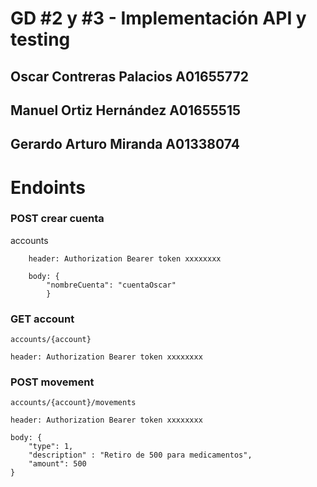 # GD #2 y #3 - Implementación API y testing

## Oscar Contreras Palacios A01655772

## Manuel Ortiz Hernández A01655515

## Gerardo Arturo Miranda A01338074

# Endoints


### POST crear cuenta

accounts

```
    header: Authorization Bearer token xxxxxxxx

    body: {
        "nombreCuenta": "cuentaOscar"
        }
```
### GET  account

```
accounts/{account}

header: Authorization Bearer token xxxxxxxx
```


### POST movement 

```
accounts/{account}/movements

header: Authorization Bearer token xxxxxxxx

body: {
    "type": 1,
    "description" : "Retiro de 500 para medicamentos",
    "amount": 500
}

```
